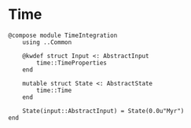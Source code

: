 # Time

``` {.julia file=src/Components/TimeIntegration.jl}
@compose module TimeIntegration
    using ..Common

    @kwdef struct Input <: AbstractInput
        time::TimeProperties
    end

    mutable struct State <: AbstractState
        time::Time
    end

    State(input::AbstractInput) = State(0.0u"Myr")
end
```
